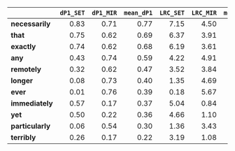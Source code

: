 |                  |   `dP1_SET` |   `dP1_MIR` |   `mean_dP1` |   `LRC_SET` |   `LRC_MIR` |   `mean_LRC` |   `G2_SET` |   `G2_MIR` |   `mean_G2` |   `P1_SET` |   `P1_MIR` |   `mean_P1` |   `f_SET` |   `f_MIR` |   `f1_SET` |   `f1_MIR` |   `f2_SET` |   `f2_MIR` |
|:-----------------|------------:|------------:|-------------:|------------:|------------:|-------------:|-----------:|-----------:|------------:|-----------:|-----------:|------------:|----------:|----------:|-----------:|-----------:|-----------:|-----------:|
| **necessarily**  |        0.83 |        0.71 |         0.77 |        7.15 |        4.50 |         5.82 | 230,465.59 |   2,631.06 |  116,548.32 |       0.88 |       0.88 |        0.88 |    42,595 |       963 |  3,173,681 |    291,735 |     48,641 |      1,092 |
| **that**         |        0.75 |        0.62 |         0.69 |        6.37 |        3.91 |         5.14 | 831,669.72 |   9,933.37 |  420,801.54 |       0.80 |       0.79 |        0.79 |   164,768 |     4,308 |  3,173,681 |    291,735 |    206,801 |      5,465 |
| **exactly**      |        0.74 |        0.62 |         0.68 |        6.19 |        3.61 |         4.90 | 216,169.98 |   1,868.34 |  109,019.16 |       0.78 |       0.79 |        0.78 |    43,813 |       813 |  3,173,681 |    291,735 |     56,109 |      1,031 |
| **any**          |        0.43 |        0.74 |         0.59 |        4.22 |        4.91 |         4.57 |  53,087.82 |   3,078.62 |   28,083.22 |       0.48 |       0.91 |        0.70 |    15,384 |     1,066 |  3,173,681 |    291,735 |     32,161 |      1,169 |
| **remotely**     |        0.32 |        0.62 |         0.47 |        3.52 |        3.84 |         3.68 |  15,974.28 |   4,286.74 |   10,130.51 |       0.37 |       0.80 |        0.58 |     5,661 |     1,840 |  3,173,681 |    291,735 |     15,394 |      2,314 |
| **longer**       |        0.08 |        0.73 |         0.40 |        1.35 |        4.69 |         3.02 |   1,098.23 |   2,328.22 |    1,713.22 |       0.12 |       0.90 |        0.51 |     1,366 |       821 |  3,173,681 |    291,735 |     11,259 |        910 |
| **ever**         |        0.01 |        0.76 |         0.39 |        0.18 |        5.67 |         2.93 |     216.40 |  14,226.71 |    7,221.55 |       0.05 |       0.93 |        0.49 |     5,932 |     4,709 |  3,173,681 |    291,735 |    110,979 |      5,042 |
| **immediately**  |        0.57 |        0.17 |         0.37 |        5.04 |        0.84 |         2.94 | 231,721.98 |     191.24 |  115,956.61 |       0.61 |       0.34 |        0.48 |    56,099 |       403 |  3,173,681 |    291,735 |     91,746 |      1,183 |
| **yet**          |        0.50 |        0.22 |         0.36 |        4.66 |        1.10 |         2.88 | 197,895.38 |     220.72 |   99,058.05 |       0.55 |       0.40 |        0.47 |    51,867 |       320 |  3,173,681 |    291,735 |     94,755 |        810 |
| **particularly** |        0.06 |        0.54 |         0.30 |        1.36 |        3.43 |         2.40 |  36,699.74 |  18,490.40 |   27,595.07 |       0.11 |       0.71 |        0.41 |    55,527 |     9,243 |  3,173,681 |    291,735 |    511,734 |     12,946 |
| **terribly**     |        0.26 |        0.17 |         0.22 |        3.19 |        1.08 |         2.13 |  43,629.29 |     753.12 |   22,191.21 |       0.31 |       0.34 |        0.32 |    17,949 |     1,567 |  3,173,681 |    291,735 |     58,529 |      4,583 |

<!-- 'necessarily','that','exactly','any','remotely','longer','ever','immediately','yet','particularly','terribly',
 -->
